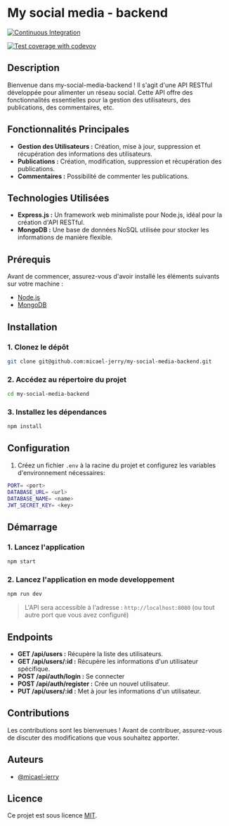 # My social media - backend

[![Continuous Integration](https://github.com/SignCraft2024/signcraft/actions/workflows/CI.yml/badge.svg)](https://github.com/micael-jerry/my-social-media-backend/blob/dev/.github/workflows/ci.yml)

[![Test coverage with codevov](https://codecov.io/gh/micael-jerry/my-social-media-backend/branch/dev/graph/badge.svg?token=5E63UJ11NG)](https://codecov.io/gh/micael-jerry/my-social-media-backend)

## Description

Bienvenue dans my-social-media-backend ! Il s'agit d'une API RESTful développée pour alimenter un réseau social. Cette API offre des fonctionnalités essentielles pour la gestion des utilisateurs, des publications, des commentaires, etc.

## Fonctionnalités Principales

- **Gestion des Utilisateurs :** Création, mise à jour, suppression et récupération des informations des utilisateurs.
- **Publications :** Création, modification, suppression et récupération des publications.
- **Commentaires :** Possibilité de commenter les publications.

## Technologies Utilisées

- **Express.js :** Un framework web minimaliste pour Node.js, idéal pour la création d'API RESTful.
- **MongoDB :** Une base de données NoSQL utilisée pour stocker les informations de manière flexible.

## Prérequis

Avant de commencer, assurez-vous d'avoir installé les éléments suivants sur votre machine :

- [Node.js](https://nodejs.org/)
- [MongoDB](https://www.mongodb.com/)

## Installation

### 1. Clonez le dépôt

```bash
git clone git@github.com:micael-jerry/my-social-media-backend.git
```

### 2. Accédez au répertoire du projet

```bash
cd my-social-media-backend
```

### 3. Installez les dépendances

```bash
npm install
```

## Configuration

1. Créez un fichier `.env` à la racine du projet et configurez les variables d'environnement nécessaires:

```bash
PORT= <port>
DATABASE_URL= <url>
DATABASE_NAME= <name>
JWT_SECRET_KEY= <key>
```

## Démarrage

### 1. Lancez l'application

```bash
npm start
```

### 2. Lancez l'application en mode developpement

```bash
npm run dev
```

> L'API sera accessible à l'adresse : `http://localhost:8080` (ou tout autre port que vous avez configuré)

## Endpoints

- **GET /api/users :** Récupère la liste des utilisateurs.
- **GET /api/users/:id :** Récupère les informations d'un utilisateur spécifique.
- **POST /api/auth/login :** Se connecter
- **POST /api/auth/register :** Crée un nouvel utilisateur.
- **PUT /api/users/:id :** Met à jour les informations d'un utilisateur.

## Contributions

Les contributions sont les bienvenues ! Avant de contribuer, assurez-vous de discuter des modifications que vous souhaitez apporter.

## Auteurs

- [@micael-jerry](https://github.com/micael-jerry)

## Licence

Ce projet est sous licence [MIT](LICENSE).
